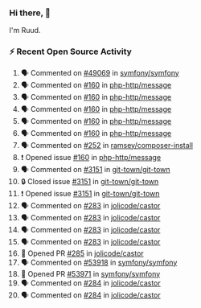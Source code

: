 ### Hi there, 👋

I'm Ruud.
 
### :zap: Recent Open Source Activity

<!--START_SECTION:activity-->
1. 🗣 Commented on [#49069](https://github.com/symfony/symfony/issues/49069#issuecomment-1966524706) in [symfony/symfony](https://github.com/symfony/symfony)
2. 🗣 Commented on [#160](https://github.com/php-http/message/issues/160#issuecomment-1966023578) in [php-http/message](https://github.com/php-http/message)
3. 🗣 Commented on [#160](https://github.com/php-http/message/issues/160#issuecomment-1964621993) in [php-http/message](https://github.com/php-http/message)
4. 🗣 Commented on [#160](https://github.com/php-http/message/issues/160#issuecomment-1964319179) in [php-http/message](https://github.com/php-http/message)
5. 🗣 Commented on [#160](https://github.com/php-http/message/issues/160#issuecomment-1963989503) in [php-http/message](https://github.com/php-http/message)
6. 🗣 Commented on [#160](https://github.com/php-http/message/issues/160#issuecomment-1963981727) in [php-http/message](https://github.com/php-http/message)
7. 🗣 Commented on [#252](https://github.com/ramsey/composer-install/pull/252#issuecomment-1962280309) in [ramsey/composer-install](https://github.com/ramsey/composer-install)
8. ❗ Opened issue [#160](https://github.com/php-http/message/issues/160) in [php-http/message](https://github.com/php-http/message)
9. 🗣 Commented on [#3151](https://github.com/git-town/git-town/issues/3151#issuecomment-1957690900) in [git-town/git-town](https://github.com/git-town/git-town)
10. 🔒 Closed issue [#3151](https://github.com/git-town/git-town/issues/3151) in [git-town/git-town](https://github.com/git-town/git-town)
11. ❗ Opened issue [#3151](https://github.com/git-town/git-town/issues/3151) in [git-town/git-town](https://github.com/git-town/git-town)
12. 🗣 Commented on [#283](https://github.com/jolicode/castor/issues/283#issuecomment-1948509147) in [jolicode/castor](https://github.com/jolicode/castor)
13. 🗣 Commented on [#283](https://github.com/jolicode/castor/issues/283#issuecomment-1948498991) in [jolicode/castor](https://github.com/jolicode/castor)
14. 🗣 Commented on [#283](https://github.com/jolicode/castor/issues/283#issuecomment-1948479063) in [jolicode/castor](https://github.com/jolicode/castor)
15. 🗣 Commented on [#283](https://github.com/jolicode/castor/issues/283#issuecomment-1948478042) in [jolicode/castor](https://github.com/jolicode/castor)
16. 💪 Opened PR [#285](https://github.com/jolicode/castor/pull/285) in [jolicode/castor](https://github.com/jolicode/castor)
17. 🗣 Commented on [#53918](https://github.com/symfony/symfony/issues/53918#issuecomment-1948463840) in [symfony/symfony](https://github.com/symfony/symfony)
18. 💪 Opened PR [#53971](https://github.com/symfony/symfony/pull/53971) in [symfony/symfony](https://github.com/symfony/symfony)
19. 🗣 Commented on [#284](https://github.com/jolicode/castor/pull/284#issuecomment-1948380055) in [jolicode/castor](https://github.com/jolicode/castor)
20. 🗣 Commented on [#284](https://github.com/jolicode/castor/pull/284#issuecomment-1948377067) in [jolicode/castor](https://github.com/jolicode/castor)
<!--END_SECTION:activity-->

